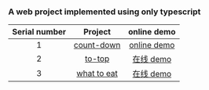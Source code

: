 
### A web project implemented using only typescript

| Serial number |                                            Project                                            |                                online demo                                 |
| :--: | :-------------------------------------------------------------------------------------------: | :----------------------------------------------------------------------: |
|  1   | [count-down](https://github.com/eveningwater/my-web-projects/tree/master/typescript/1/) | [online demo](https://www.eveningwater.com/my-web-projects/typescript/1/) |
|  2   | [to-top](https://github.com/eveningwater/my-web-projects/tree/master/typescript/2/) | [在线 demo](https://www.eveningwater.com/my-web-projects/typescript/2/) |
|  3   | [what to eat](https://github.com/eveningwater/my-web-projects/tree/master/typescript/3/) | [在线 demo](https://www.eveningwater.com/my-web-projects/typescript/3/) |